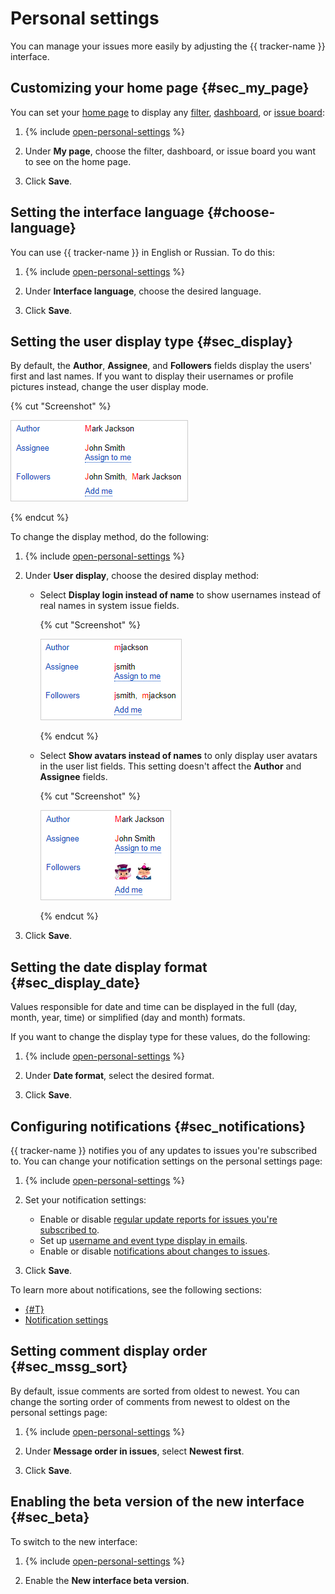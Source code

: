 # Personal settings

You can manage your issues more easily by adjusting the {{ tracker-name }} interface.

## Customizing your home page {#sec_my_page}

You can set your [home page](startpage.md) to display any [filter](create-filter.md), [dashboard](dashboard.md), or [issue board](../manager/create-agile-board.md):

1. {% include [open-personal-settings](../../_includes/tracker/open-personal-settings.md) %}

1. Under **My page**, choose the filter, dashboard, or issue board you want to see on the home page.

1. Click **Save**.

## Setting the interface language {#choose-language}

You can use {{ tracker-name }} in English or Russian. To do this:

1. {% include [open-personal-settings](../../_includes/tracker/open-personal-settings.md) %}

1. Under **Interface language**, choose the desired language.

1. Click **Save**.

## Setting the user display type {#sec_display}

By default, the **Author**, **Assignee**, and **Followers** fields display the users' first and last names. If you want to display their usernames or profile pictures instead, change the user display mode.

{% cut "Screenshot" %}

![](../../_assets/tracker/followers-disp-style-3.png)

{% endcut %}

To change the display method, do the following:

1. {% include [open-personal-settings](../../_includes/tracker/open-personal-settings.md) %}

1. Under **User display**, choose the desired display method:

    - Select **Display login instead of name** to show usernames instead of real names in system issue fields.

        {% cut "Screenshot" %}

        ![](../../_assets/tracker/followers-disp-style-4.png)

        {% endcut %}

    - Select **Show avatars instead of names** to only display user avatars in the user list fields. This setting doesn't affect the **Author** and **Assignee** fields.

        {% cut "Screenshot" %}

        ![](../../_assets/tracker/followers-disp-style-5.png)

        {% endcut %}

1. Click **Save**.

## Setting the date display format {#sec_display_date}

Values responsible for date and time can be displayed in the full (day, month, year, time) or simplified (day and month) formats.

If you want to change the display type for these values, do the following:

1. {% include [open-personal-settings](../../_includes/tracker/open-personal-settings.md) %}

1. Under **Date format**, select the desired format.

1. Click **Save**.

## Configuring notifications {#sec_notifications}

{{ tracker-name }} notifies you of any updates to issues you're subscribed to. You can change your notification settings on the personal settings page:

1. {% include [open-personal-settings](../../_includes/tracker/open-personal-settings.md) %}

1. Set your notification settings:
    - Enable or disable [regular update reports for issues you're subscribed to](notification-digest.md).
    - Set up [username and event type display in emails](notification-settings.md#section_u1f_3w5_xgb).
    - Enable or disable [notifications about changes to issues](subscribe.md#sec_self).

1. Click **Save**.

To learn more about notifications, see the following sections:

- [{#T}](subscribe.md)
- [Notification settings](notification-settings.md)

## Setting comment display order {#sec_mssg_sort}

By default, issue comments are sorted from oldest to newest. You can change the sorting order of comments from newest to oldest on the personal settings page:

1. {% include [open-personal-settings](../../_includes/tracker/open-personal-settings.md) %}

1. Under **Message order in issues**, select **Newest first**.

1. Click **Save**.

## Enabling the beta version of the new interface {#sec_beta}

To switch to the new interface:

1. {% include [open-personal-settings](../../_includes/tracker/open-personal-settings.md) %}

1. Enable the **New interface beta version**.


